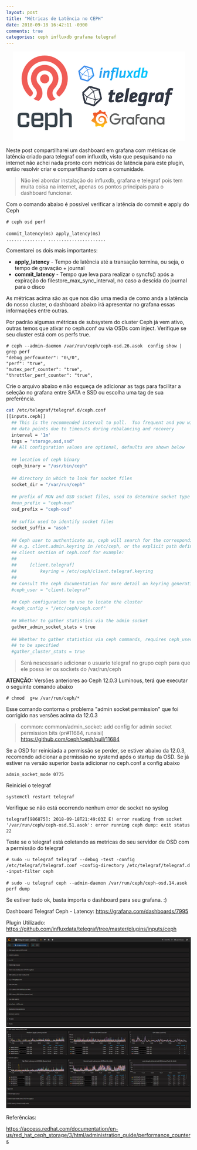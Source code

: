 ```yaml
---
layout: post
title: "Métricas de Latência no CEPH"
date: 2018-09-18 16:42:11 -0300
comments: true
categories: ceph influxdb grafana telegraf
---
```


<span style="display:block;text-align:center">![](/images/ceph/ceph-metrica-logo.png)</span>

Neste post compartilharei um dashboard em grafana com métricas de latência criado para telegraf com influxdb, visto que pesquisando na internet não achei nada pronto com métricas de latência para este plugin, então resolvir criar e compartilhando com a comunidade.

>Não irei abordar instalação do influxdb, grafana e telegraf pois tem muita coisa na internet, apenas os pontos principais para o dashboard funcionar.

Com o comando abaixo é possível verificar a latência do commit e apply do Ceph

    # ceph osd perf

    commit_latency(ms) apply_latency(ms)
    ............... ......................

Comentarei os dois mais importantes: 

- **apply_latency** - Tempo de latência até a transação termina, ou seja, o tempo de gravação + journal
- **commit_latency** - Tempo que leva para realizar o syncfs() após a expiração do filestore_max_sync_interval, no caso a descida do journal para o disco

As métricas acima são as que nos dão uma media de como anda a latência do nosso cluster, o dashboard abaixo irá apresentar no grafana essas informações entre outras.

Por padrão algumas métricas de subsystem do cluster Ceph já vem ativo, outras temos que ativar no ceph.conf ou via OSDs com inject. Verifique se seu cluster está com os perfs true.

    # ceph --admin-daemon /var/run/ceph/ceph-osd.26.asok  config show | grep perf
    "debug_perfcounter": "0\/0",
    "perf": "true",
    "mutex_perf_counter": "true",
    "throttler_perf_counter": "true",


Crie o arquivo abaixo e não esqueça de adicionar as tags para facilitar a seleção no grafana entre SATA e SSD ou escolha uma tag de sua preferência. 

```bash
cat /etc/telegraf/telegraf.d/ceph.conf
[[inputs.ceph]]
  ## This is the recommended interval to poll.  Too frequent and you will lose
  ## data points due to timeouts during rebalancing and recovery
  interval = '1m'
  tags = "storage,osd,ssd"
  ## All configuration values are optional, defaults are shown below

  ## location of ceph binary
  ceph_binary = "/usr/bin/ceph"

  ## directory in which to look for socket files
  socket_dir = "/var/run/ceph"

  ## prefix of MON and OSD socket files, used to determine socket type
  #mon_prefix = "ceph-mon"
  osd_prefix = "ceph-osd"

  ## suffix used to identify socket files
  socket_suffix = "asok"

  ## Ceph user to authenticate as, ceph will search for the corresponding keyring
  ## e.g. client.admin.keyring in /etc/ceph, or the explicit path defined in the
  ## client section of ceph.conf for example:
  ##
  ##     [client.telegraf]
  ##         keyring = /etc/ceph/client.telegraf.keyring
  ##
  ## Consult the ceph documentation for more detail on keyring generation.
  #ceph_user = "client.telegraf"

  ## Ceph configuration to use to locate the cluster
  #ceph_config = "/etc/ceph/ceph.conf"

  ## Whether to gather statistics via the admin socket
  gather_admin_socket_stats = true

  ## Whether to gather statistics via ceph commands, requires ceph_user and ceph_config
  ## to be specified
  #gather_cluster_stats = true

```

> Será nescessario adicionar o usuario telegraf no grupo ceph para que ele possa ler os sockets do /var/run/ceph 

**ATENÇÃO:** Versões anteriores ao Ceph 12.0.3 Luminous, terá que executar o seguinte comando abaixo

    # chmod  g+w /var/run/ceph/*

Esse comando contorna o problema "admin socket permission" que foi corrigido nas versões acima da 12.0.3

>common: common/admin_socket: add config for admin socket permission bits (pr#11684, runsisi)
>https://github.com/ceph/ceph/pull/11684

Se a OSD for reiniciada a permissão se perder, se estiver abaixo da 12.0.3, recomendo adicionar a permissão no systemd após o startup da OSD. Se já estiver na versão superior basta adicionar no ceph.conf a config abaixo

    admin_socket_mode 0775

Reiniciei o telegraf

    systemctl restart telegraf 

Verifique se não está ocorrendo nenhum error de socket no syslog

    telegraf[986875]: 2018-09-18T21:49:03Z E! error reading from socket '/var/run/ceph/ceph-osd.51.asok': error running ceph dump: exit status 22

Teste se o telegraf está coletando as metricas do seu servidor de OSD com a permissão do telegraf

    # sudo -u telegraf telegraf --debug -test -config /etc/telegraf/telegraf.conf -config-directory /etc/telegraf/telegraf.d  -input-filter ceph

    # sudo -u telegraf ceph --admin-daemon /var/run/ceph/ceph-osd.14.asok perf dump

Se estiver tudo ok, basta importa o dashboard para seu grafana. :)


Dashboard Telegraf Ceph - Latency: https://grafana.com/dashboards/7995

Plugin Utilizado: https://github.com/influxdata/telegraf/tree/master/plugins/inputs/ceph


<span style="display:block;text-align:center">![](/images/ceph/ceph-latencia.png) </span>
<span style="display:block;text-align:center">![](/images/ceph/ceph-grafico.png) </span>

Referências: 

https://access.redhat.com/documentation/en-us/red_hat_ceph_storage/3/html/administration_guide/performance_counters

